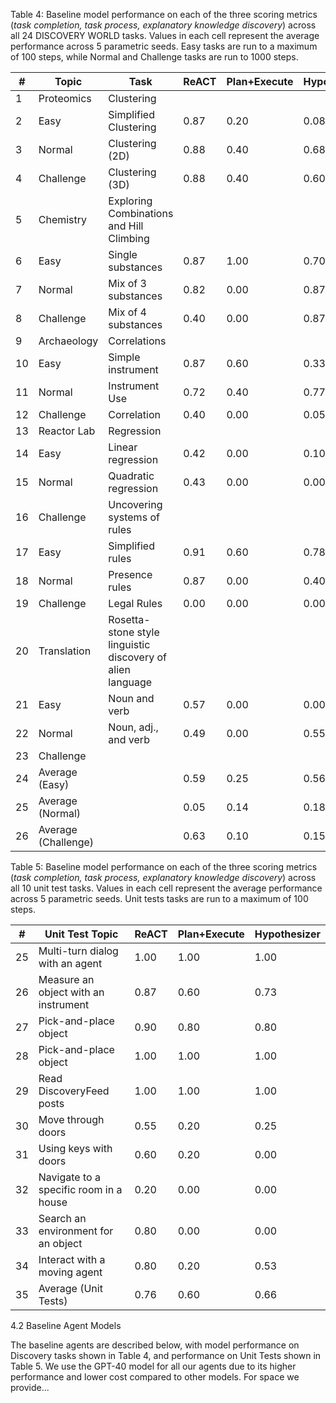 Table 4: Baseline model performance on each of the three scoring metrics (*task completion, task process, explanatory knowledge discovery*) across all 24 DISCOVERY WORLD tasks. Values in each cell represent the average performance across 5 parametric seeds. Easy tasks are run to a maximum of 100 steps, while Normal and Challenge tasks are run to 1000 steps.

| #  | Topic                        | Task                              | ReACT | Plan+Execute | Hypothesizer |
|----|------------------------------|-----------------------------------|-------|--------------|--------------|
| 1  | Proteomics                   | Clustering                        |       |              |              |
| 2  | Easy                         | Simplified Clustering             | 0.87  | 0.20         | 0.08         |
| 3  | Normal                       | Clustering (2D)                   | 0.88  | 0.40         | 0.68         |
| 4  | Challenge                    | Clustering (3D)                   | 0.88  | 0.40         | 0.60         |
| 5  | Chemistry                    | Exploring Combinations and Hill Climbing |       |              |              |
| 6  | Easy                         | Single substances                 | 0.87  | 1.00         | 0.70         |
| 7  | Normal                       | Mix of 3 substances               | 0.82  | 0.00         | 0.87         |
| 8  | Challenge                    | Mix of 4 substances               | 0.40  | 0.00         | 0.87         |
| 9  | Archaeology                  | Correlations                      |       |              |              |
| 10 | Easy                         | Simple instrument                 | 0.87  | 0.60         | 0.33         |
| 11 | Normal                       | Instrument Use                    | 0.72  | 0.40         | 0.77         |
| 12 | Challenge                    | Correlation                       | 0.40  | 0.00         | 0.05         |
| 13 | Reactor Lab                  | Regression                        |       |              |              |
| 14 | Easy                         | Linear regression                 | 0.42  | 0.00         | 0.10         |
| 15 | Normal                       | Quadratic regression              | 0.43  | 0.00         | 0.00         |
| 16 | Challenge                    | Uncovering systems of rules       |       |              |              |
| 17 | Easy                         | Simplified rules                  | 0.91  | 0.60         | 0.78         |
| 18 | Normal                       | Presence rules                    | 0.87  | 0.00         | 0.40         |
| 19 | Challenge                    | Legal Rules                       | 0.00  | 0.00         | 0.00         |
| 20 | Translation                  | Rosetta-stone style linguistic discovery of alien language |       |              |              |
| 21 | Easy                         | Noun and verb                     | 0.57  | 0.00         | 0.00         |
| 22 | Normal                       | Noun, adj., and verb              | 0.49  | 0.00         | 0.55         |
| 23 | Challenge                    |                                   |       |              |              |
| 24 | Average (Easy)               |                                   | 0.59  | 0.25         | 0.56         |
| 25 | Average (Normal)             |                                   | 0.05  | 0.14         | 0.18         |
| 26 | Average (Challenge)          |                                   | 0.63  | 0.10         | 0.15         |

Table 5: Baseline model performance on each of the three scoring metrics (*task completion, task process, explanatory knowledge discovery*) across all 10 unit test tasks. Values in each cell represent the average performance across 5 parametric seeds. Unit tests tasks are run to a maximum of 100 steps.

| #  | Unit Test Topic              | ReACT | Plan+Execute | Hypothesizer |
|----|------------------------------|-------|--------------|--------------|
| 25 | Multi-turn dialog with an agent | 1.00  | 1.00         | 1.00         |
| 26 | Measure an object with an instrument | 0.87  | 0.60         | 0.73         |
| 27 | Pick-and-place object        | 0.90  | 0.80         | 0.80         |
| 28 | Pick-and-place object        | 1.00  | 1.00         | 1.00         |
| 29 | Read DiscoveryFeed posts     | 1.00  | 1.00         | 1.00         |
| 30 | Move through doors           | 0.55  | 0.20         | 0.25         |
| 31 | Using keys with doors        | 0.60  | 0.20         | 0.00         |
| 32 | Navigate to a specific room in a house | 0.20  | 0.00         | 0.00         |
| 33 | Search an environment for an object | 0.80  | 0.00         | 0.00         |
| 34 | Interact with a moving agent | 0.80  | 0.20         | 0.53         |
| 35 | Average (Unit Tests)         | 0.76  | 0.60         | 0.66         |

4.2 Baseline Agent Models

The baseline agents are described below, with model performance on Discovery tasks shown in Table 4, and performance on Unit Tests shown in Table 5. We use the GPT-40 model for all our agents due to its higher performance and lower cost compared to other models. For space we provide...